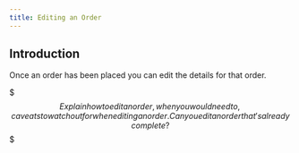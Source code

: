 ```yaml
---
title: Editing an Order
---
```


## Introduction

Once an order has been placed you can edit the details for that order. 

$$$
Explain how to edit an order, when you would need to, caveats to watch out for when editing an order. Can you edit an order that's already complete?
$$$

